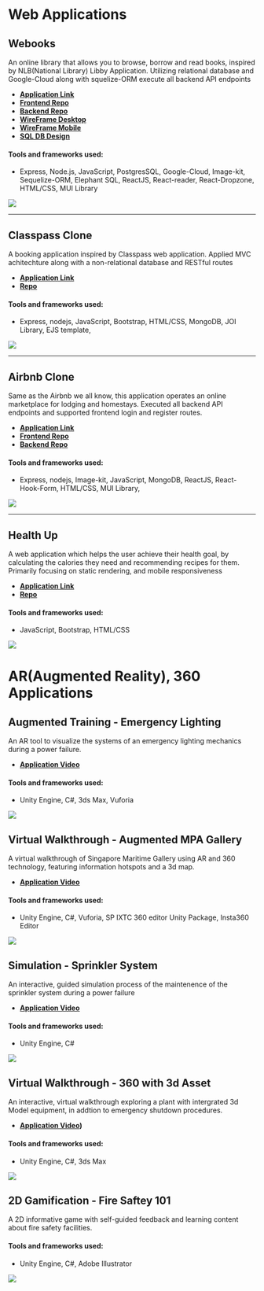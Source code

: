 # Web Applications

## Webooks
<p>An online library that allows you to browse, borrow and read books, inspired by NLB(National Library) Libby Application. Utilizing relational database and Google-Cloud along with squelize-ORM 
execute all backend API endpoints  </p>

- **[Application Link](https://main--w-ebooks.netlify.app/)**
- **[Frontend Repo](https://github.com/Sandrafongshurui/webooks-react)**
- **[Backend Repo](https://github.com/Sandrafongshurui/webooks-express/tree/production)**
- **[WireFrame Desktop](https://xd.adobe.com/view/1636a14c-d45d-4747-ae86-f8a85b0ca908-4365/)**
- **[WireFrame Mobile](https://xd.adobe.com/view/0ee9aa87-06c8-49bf-9b47-7cdd196a9526-5bba/)**
- **[SQL DB Design](https://dbdiagram.io/d/634c0deef0018a1c5f12f35e)**

#### Tools and frameworks used:
- Express, Node.js, JavaScript, PostgresSQL, Google-Cloud, Image-kit, Sequelize-ORM, Elephant SQL, ReactJS, React-reader, React-Dropzone, HTML/CSS, MUI Library

<img src="images/login.png?raw=true"/>

---

## Classpass Clone
<p>A booking application inspired by Classpass web application. Applied MVC achitechture along with a non-relational database and RESTful routes</p>

- **[Application Link](https://classpass-clone.onrender.com/)**
- **[Repo](https://github.com/Sandrafongshurui/Classpass)**

#### Tools and frameworks used:
- Express, nodejs, JavaScript, Bootstrap, HTML/CSS, MongoDB, JOI Library, EJS template, 

<img src="images/Classpass-sample.png?raw=true"/>

---

## Airbnb Clone
<p>Same as the Airbnb we all know, this application operates an online marketplace for lodging and homestays. Executed all backend API endpoints and supported frontend login and register routes.</p>

- **[Application Link](https://sandrafongshurui.github.io/Airbnb-react/)**
- **[Frontend Repo](https://github.com/Sandrafongshurui/Airbnb-react)**
- **[Backend Repo](https://github.com/Sandrafongshurui/Airbnb-express)**

#### Tools and frameworks used:
- Express, nodejs, Image-kit, JavaScript, MongoDB, ReactJS, React-Hook-Form, HTML/CSS, MUI Library, 

<img src="images/Airbnb-Sample.png?raw=true"/>

---

## Health Up
<p>A web application which helps the user achieve their health goal, by calculating the calories they need and recommending recipes for them. Primarily focusing on static rendering, and mobile responsiveness  </p>

- **[Application Link](https://sandrafongshurui.github.io/Health-Up/index.html)**
- **[Repo](https://github.com/Sandrafongshurui/Health-Up)**

#### Tools and frameworks used:
- JavaScript, Bootstrap, HTML/CSS

<img src="images/HealthUp-Sample.png?raw=true"/>


# AR(Augmented Reality), 360 Applications
## Augmented Training - Emergency Lighting

<p>An AR tool to visualize the systems of an emergency lighting mechanics during a power failure.</p>

- **[Application Video](https://youtu.be/Fd79y0LqodA)**

#### Tools and frameworks used:
- Unity Engine, C#, 3ds Max, Vuforia

<img src="images/EmergencyLighting-Sample.png?raw=true"/>

## Virtual Walkthrough - Augmented MPA Gallery

<p>A virtual walkthrough of Singapore Maritime Gallery using AR and 360 technology, featuring information hotspots and a 3d map.</p>

- **[Application Video](https://youtu.be/cpl3S6h238g)**

#### Tools and frameworks used:
- Unity Engine, C#, Vuforia, SP IXTC 360 editor Unity Package, Insta360 Editor

<img src="images/SMG-Sample.png?raw=true"/>

## Simulation - Sprinkler System

<p>An interactive, guided simulation process of the maintenence of the sprinkler system during a power failure </p>

- **[Application Video](https://youtu.be/WS0z_6aJtF8)**

#### Tools and frameworks used:
- Unity Engine, C#

<img src="images/SprinklerSystem-Sample.png?raw=true"/>

## Virtual Walkthrough - 360 with 3d Asset 

<p>An interactive, virtual walkthrough exploring a plant with intergrated 3d Model equipment, in addtion to emergency shutdown procedures. </p>

- **[Application Video](https://youtu.be/xnGcVrorWtM))**

#### Tools and frameworks used:
- Unity Engine, C#, 3ds Max

<img src="images/ECTC-Sample.png?raw=true"/>

## 2D Gamification - Fire Saftey 101

<p>A 2D informative game with self-guided feedback and learning content about fire safety facilities. </p>

<!-- - **[Application Video](https://sandrafongshurui.github.io/Airbnb-react/)** -->

#### Tools and frameworks used:
- Unity Engine, C#, Adobe Illustrator

<img src="images/FireSaftey101-Sample.png?raw=true"/>

<!-- Remove above link if you don't want to attibute -->
